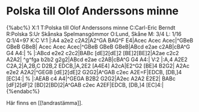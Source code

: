 # Polska till Olof Anderssons minne

{%abc%}
X:1
T:Polska till Olof Anderssons minne
C:Carl-Eric Berndt
R:Polska
S:Ur Skånska Spelmansgömmor
O:Lund, Skåne
M: 3/4
L: 1/16
Q:1/4=97
K:C
V:1
|:A4 a2e2 c2A2|A2^GA BAG^F E4|Acec Acec Acec|^GBeB GBeB GBeB|
Acec Acec Acec|^GBeB GBeB GBeB|ABcd e2ae c2AB|cBA^G G4 A4:|
%
|:ABcd e2e2 c2c2|BABc [dE]2[dE]2 [BE]2[BE]2|A2ae c2c2 A2A2|
^g^fga b2b2 g2g2|ABcd e2ae c2AB|cBA^G G4 A4:|
V:2
|:A,4 A2E2 C2A,2|A,2B,C D2B,2 EDCB,|A,2E2 [A4E4] A2cA|E2^G2 [BE]4 B2G2|
A2Ac e2e2 A2A2|^GEGB [dE]2[dE]2 G2G2|A^GAB c2ec A2E=F|EDCB, [DB,]4 [EC]4:|
%
|:AEAB c4 A4|^GEGA B2B2 G2G2|A2ec A2A2 E2E2|
BABc [dF]2[dF]2 [BD]2[BD]2|A^GAB c2ec A2EF|EDCB, [DB,]4 [EC]4:|
{%endabc%}

Här finns en [[!andrastämma]].

